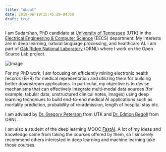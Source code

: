 ```yaml
---
title: "About"
date: 2018-06-19T15:45:20-04:00
draft: true
---
```

I am Sudarshan, PhD candidate at [University of Tennessee](https://utk.edu/) (UTK) in the [Electrical Engineering & Computer Science](https://www.eecs.utk.edu/) (EECS) department. My interests are in deep learning, natural language processing, and healthcare AI. I am part of [Oak Ridge National Laboratory](https://www.ornl.gov/) (ORNL) where I work on the Open Source Lab project.

![Image](/img/test.png)

For my PhD work, I am focusing on efficiently mining electronic health records (EHR) for medical representation and utilizing them for building better downstream applications. In particular, my objective is to devise mechanisms that can effectively integrate multi-modal data sources (for example, tabular data, unstructured clinical notes, images) using deep learning techqniues to build end-to-end medical AI applications such as mortality prediction, probability of re-admission, length of
hospital stay etc.

I am advised by [Dr. Gregory Peterson](https://www.eecs.utk.edu/people/faculty/gdp/) from UTK and [Dr. Edmon Begoli](https://www.ornl.gov/staff-profile/edmon-begoli) from ORNL.

I am also a student of the deep learning MOOC [FastAI](fast.ai). A lot of my ideas and knowledge came from taking the courses offered by them, so I sincerely recommend others interested in deep learning and machine learning take those courses.


